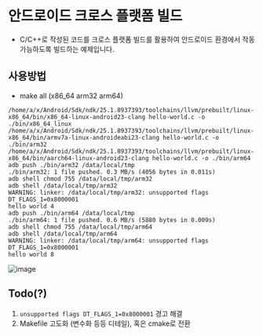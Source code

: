 # 안드로이드 크로스 플랫폼 빌드
- C/C++로 작성된 코드를 크로스 플랫폼 빌드를 활용하여 안드로이드 환경에서 작동 가능하도록 빌드하는 예제입니다.

## 사용방법
- make all (x86_64 arm32 arm64)

```
/home/a/x/Android/Sdk/ndk/25.1.8937393/toolchains/llvm/prebuilt/linux-x86_64/bin/x86_64-linux-android23-clang hello-world.c -o ./bin/x86_64_linux
/home/a/x/Android/Sdk/ndk/25.1.8937393/toolchains/llvm/prebuilt/linux-x86_64/bin/armv7a-linux-androideabi23-clang hello-world.c -o ./bin/arm32
/home/a/x/Android/Sdk/ndk/25.1.8937393/toolchains/llvm/prebuilt/linux-x86_64/bin/aarch64-linux-android23-clang hello-world.c -o ./bin/arm64
adb push ./bin/arm32 /data/local/tmp
./bin/arm32: 1 file pushed. 0.3 MB/s (4056 bytes in 0.011s)
adb shell chmod 755 /data/local/tmp/arm32
adb shell /data/local/tmp/arm32
WARNING: linker: /data/local/tmp/arm32: unsupported flags DT_FLAGS_1=0x8000001
hello world 4
adb push ./bin/arm64 /data/local/tmp
./bin/arm64: 1 file pushed. 0.6 MB/s (5880 bytes in 0.009s)
adb shell chmod 755 /data/local/tmp/arm64
adb shell /data/local/tmp/arm64
WARNING: linker: /data/local/tmp/arm64: unsupported flags DT_FLAGS_1=0x8000001
hello world 8
```

![image](https://github.com/lliliii/cdroid-cross-platform/assets/105020691/72af4cf9-ac30-4b53-bc3a-bff8d4a61148)


## Todo(?)
1. `unsupported flags DT_FLAGS_1=0x8000001` 경고 해결
2. Makefile 고도화 (변수화 등등 디테일), 혹은 cmake로 전환
